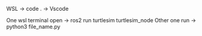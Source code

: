 WSL -> code . -> Vscode


One wsl terminal open -> ros2 run turtlesim turtlesim_node
Other one run -> python3 file_name.py